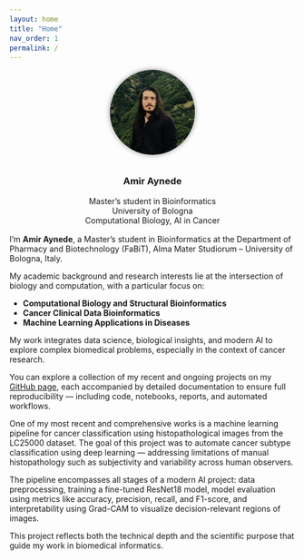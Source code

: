 ```yaml
---
layout: home
title: "Home"
nav_order: 1
permalink: /
---
```


<div style="text-align: center; margin-bottom: 1rem;">
  <img src="/assets/images/IMG.jpg"
       alt="Amir Aynede"
       style="border-radius: 50%; width: 150px; height: 150px; object-fit: cover; box-shadow: 0 0 10px rgba(0,0,0,0.4); margin-bottom: 10px;">
  <h3>Amir Aynede</h3>
  <p style="margin: 0;">Master’s student in Bioinformatics</p>
  <p style="margin: 0;">University of Bologna</p>
  <p style="margin: 0;">Computational Biology, AI in Cancer</p>
</div>

I’m **Amir Aynede**, a Master’s student in Bioinformatics at the Department of Pharmacy and Biotechnology (FaBiT), Alma Mater Studiorum – University of Bologna, Italy.

My academic background and research interests lie at the intersection of biology and computation, with a particular focus on:

- **Computational Biology and Structural Bioinformatics**  
- **Cancer Clinical Data Bioinformatics**  
- **Machine Learning Applications in Diseases**

My work integrates data science, biological insights, and modern AI to explore complex biomedical problems, especially in the context of cancer research.

You can explore a collection of my recent and ongoing projects on my [GitHub page](https://github.com/AmirAynede), each accompanied by detailed documentation to ensure full reproducibility — including code, notebooks, reports, and automated workflows.

One of my most recent and comprehensive works is a machine learning pipeline for cancer classification using histopathological images from the LC25000 dataset. The goal of this project was to automate cancer subtype classification using deep learning — addressing limitations of manual histopathology such as subjectivity and variability across human observers.

The pipeline encompasses all stages of a modern AI project: data preprocessing, training a fine-tuned ResNet18 model, model evaluation using metrics like accuracy, precision, recall, and F1-score, and interpretability using Grad-CAM to visualize decision-relevant regions of images.

This project reflects both the technical depth and the scientific purpose that guide my work in biomedical informatics.
